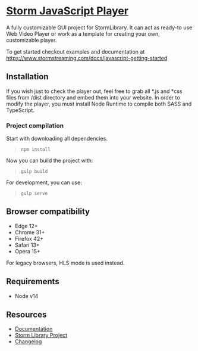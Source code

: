 # [Storm JavaScript Player](http://stormstreaming.com/)

A fully customizable GUI project for StormLibrary. It can act as ready-to use Web Video Player or work as a template for creating your own, customizable player.

To get started checkout examples and documentation at https://www.stormstreaming.com/docs/javascript-getting-started

## Installation

If you wish just to check the player out, feel free to grab all *.js and *css files from /dist directory and embed them into your website. 
In order to modify the player, you must install Node Runtime to compile both SASS and TypeScript.  

### Project compilation

Start with downloading all dependencies.
> `npm install`

Now you can build the project with:
> `gulp build`

For development, you can use:
> `gulp serve`

Browser compatibility
---------------------
* Edge 12+
* Chrome 31+
* Firefox 42+
* Safari 13+
* Opera 15+

For legacy browsers, HLS mode is used instead.

## Requirements

- Node v14

## Resources

- [Documentation](https://www.stormstreaming.com/docs)
- [Storm Library Project](https://github.com/StormStreaming/stormlibrary-js)
- [Changelog](CHANGELOG.md)